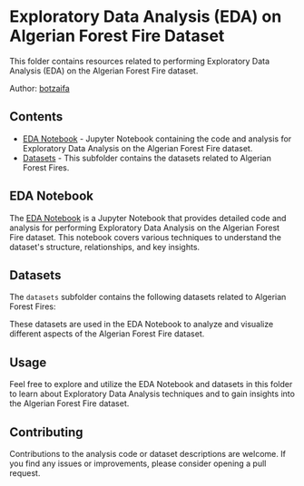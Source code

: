 # Exploratory Data Analysis (EDA) on Algerian Forest Fire Dataset

This folder contains resources related to performing Exploratory Data Analysis (EDA) on the Algerian Forest Fire dataset.

Author: [botzaifa](https://github.com/botzaifa)

## Contents

- [EDA Notebook](EDA%20(Forest_Fire).ipynb) - Jupyter Notebook containing the code and analysis for Exploratory Data Analysis on the Algerian Forest Fire dataset.
- [Datasets](datasets/) - This subfolder contains the datasets related to Algerian Forest Fires.

## EDA Notebook

The [EDA Notebook](EDA%20(Forest_Fire).ipynb) is a Jupyter Notebook that provides detailed code and analysis for performing Exploratory Data Analysis on the Algerian Forest Fire dataset. This notebook covers various techniques to understand the dataset's structure, relationships, and key insights.

## Datasets

The `datasets` subfolder contains the following datasets related to Algerian Forest Fires:

These datasets are used in the EDA Notebook to analyze and visualize different aspects of the Algerian Forest Fire dataset.

## Usage

Feel free to explore and utilize the EDA Notebook and datasets in this folder to learn about Exploratory Data Analysis techniques and to gain insights into the Algerian Forest Fire dataset.


## Contributing

Contributions to the analysis code or dataset descriptions are welcome. If you find any issues or improvements, please consider opening a pull request.
